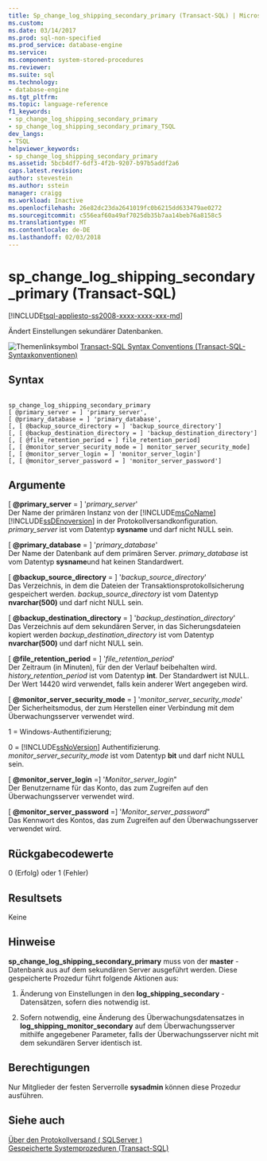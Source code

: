 ```yaml
---
title: Sp_change_log_shipping_secondary_primary (Transact-SQL) | Microsoft Docs
ms.custom: 
ms.date: 03/14/2017
ms.prod: sql-non-specified
ms.prod_service: database-engine
ms.service: 
ms.component: system-stored-procedures
ms.reviewer: 
ms.suite: sql
ms.technology:
- database-engine
ms.tgt_pltfrm: 
ms.topic: language-reference
f1_keywords:
- sp_change_log_shipping_secondary_primary
- sp_change_log_shipping_secondary_primary_TSQL
dev_langs:
- TSQL
helpviewer_keywords:
- sp_change_log_shipping_secondary_primary
ms.assetid: 5bcb4df7-6df3-4f2b-9207-b97b5addf2a6
caps.latest.revision: 
author: stevestein
ms.author: sstein
manager: craigg
ms.workload: Inactive
ms.openlocfilehash: 26e82dc23da2641019fc0b6215dd633479ae0272
ms.sourcegitcommit: c556eaf60a49af7025db35b7aa14beb76a8158c5
ms.translationtype: MT
ms.contentlocale: de-DE
ms.lasthandoff: 02/03/2018
---
```

# <a name="spchangelogshippingsecondaryprimary-transact-sql"></a>sp_change_log_shipping_secondary_primary (Transact-SQL)
[!INCLUDE[tsql-appliesto-ss2008-xxxx-xxxx-xxx-md](../../includes/tsql-appliesto-ss2008-xxxx-xxxx-xxx-md.md)]

  Ändert Einstellungen sekundärer Datenbanken.  
  
 ![Themenlinksymbol](../../database-engine/configure-windows/media/topic-link.gif "Topic link icon") [Transact-SQL Syntax Conventions (Transact-SQL-Syntaxkonventionen)](../../t-sql/language-elements/transact-sql-syntax-conventions-transact-sql.md)  
  
## <a name="syntax"></a>Syntax  
  
```  
  
sp_change_log_shipping_secondary_primary  
[ @primary_server = ] 'primary_server',  
[ @primary_database = ] 'primary_database',  
[, [ @backup_source_directory = ] 'backup_source_directory']  
[, [ @backup_destination_directory = ] 'backup_destination_directory']  
[, [ @file_retention_period = ] file_retention_period]  
[, [ @monitor_server_security_mode = ] monitor_server_security_mode]  
[, [ @monitor_server_login = ] 'monitor_server_login']  
[, [ @monitor_server_password = ] 'monitor_server_password']  
```  
  
## <a name="arguments"></a>Argumente  
 [ **@primary_server** = ] '*primary_server*'  
 Der Name der primären Instanz von der [!INCLUDE[msCoName](../../includes/msconame-md.md)] [!INCLUDE[ssDEnoversion](../../includes/ssdenoversion-md.md)] in der Protokollversandkonfiguration. *primary_server* ist vom Datentyp **sysname** und darf nicht NULL sein.  
  
 [ **@primary_database** = ] '*primary_database*'  
 Der Name der Datenbank auf dem primären Server. *primary_database* ist vom Datentyp **sysname**und hat keinen Standardwert.  
  
 [ **@backup_source_directory** = ] '*backup_source_directory*'  
 Das Verzeichnis, in dem die Dateien der Transaktionsprotokollsicherung gespeichert werden. *backup_source_directory* ist vom Datentyp **nvarchar(500)** und darf nicht NULL sein.  
  
 [ **@backup_destination_directory** = ] '*backup_destination_directory*'  
 Das Verzeichnis auf dem sekundären Server, in das Sicherungsdateien kopiert werden *backup_destination_directory* ist vom Datentyp **nvarchar(500)** und darf nicht NULL sein.  
  
 [ **@file_retention_period** = ] '*file_retention_period*'  
 Der Zeitraum (in Minuten), für den der Verlauf beibehalten wird. *history_retention_period* ist vom Datentyp **int**. Der Standardwert ist NULL. Der Wert 14420 wird verwendet, falls kein anderer Wert angegeben wird.  
  
 [ **@monitor_server_security_mode** = ] '*monitor_server_security_mode*'  
 Der Sicherheitsmodus, der zum Herstellen einer Verbindung mit dem Überwachungsserver verwendet wird.  
  
 1 = Windows-Authentifizierung;  
  
 0 = [!INCLUDE[ssNoVersion](../../includes/ssnoversion-md.md)] Authentifizierung. *monitor_server_security_mode* ist vom Datentyp **bit** und darf nicht NULL sein.  
  
 [  **@monitor_server_login**  =] '*Monitor_server_login*"  
 Der Benutzername für das Konto, das zum Zugreifen auf den Überwachungsserver verwendet wird.  
  
 [  **@monitor_server_password**  =] '*Monitor_server_password*"  
 Das Kennwort des Kontos, das zum Zugreifen auf den Überwachungsserver verwendet wird.  
  
## <a name="return-code-values"></a>Rückgabecodewerte  
 0 (Erfolg) oder 1 (Fehler)  
  
## <a name="result-sets"></a>Resultsets  
 Keine  
  
## <a name="remarks"></a>Hinweise  
 **sp_change_log_shipping_secondary_primary** muss von der **master** -Datenbank aus auf dem sekundären Server ausgeführt werden. Diese gespeicherte Prozedur führt folgende Aktionen aus:  
  
1.  Änderung von Einstellungen in den **log_shipping_secondary** -Datensätzen, sofern dies notwendig ist.  
  
2.  Sofern notwendig, eine Änderung des Überwachungsdatensatzes in **log_shipping_monitor_secondary** auf dem Überwachungsserver mithilfe angegebener Parameter, falls der Überwachungsserver nicht mit dem sekundären Server identisch ist.  
  
## <a name="permissions"></a>Berechtigungen  
 Nur Mitglieder der festen Serverrolle **sysadmin** können diese Prozedur ausführen.  
  
## <a name="see-also"></a>Siehe auch  
 [Über den Protokollversand &#40; SQLServer &#41;](../../database-engine/log-shipping/about-log-shipping-sql-server.md)   
 [Gespeicherte Systemprozeduren &#40;Transact-SQL&#41;](../../relational-databases/system-stored-procedures/system-stored-procedures-transact-sql.md)  
  
  
